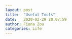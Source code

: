 ```yaml
---
layout: post
title:  "Useful Tools"
date:   2020-02-29 20:07:59
author: Fiona Zou
categories: Life
---
```


